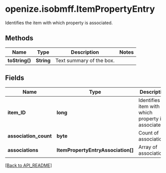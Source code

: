 # openize.isobmff.ItemPropertyEntry

Identifies the item with which property is associated.

## Methods

Name | Type | Description | Notes
------------ | ------------- | ------------- | -------------
**toString()** | **String** | Text summary of the box. | 

## Fields

Name | Type | Description | Notes
------------ | ------------- | ------------- | -------------
**item_ID** | **long** | Identifies the item with which property is associated. | 
**association_count** | **byte** | Count of associations. | 
**associations** | **ItemPropertyEntryAssociation[]** | Array of associations. | 

[[Back to API_README]](API_README.md)